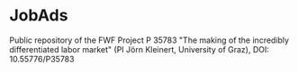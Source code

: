 # JobAds
Public repository of the FWF Project P 35783 "The making of the incredibly differentiated labor market" (PI Jörn Kleinert, University of Graz), DOI: 10.55776/P35783
